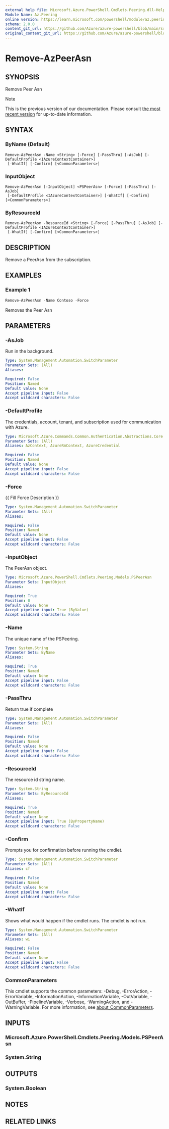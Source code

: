 ```yaml
---
external help file: Microsoft.Azure.PowerShell.Cmdlets.Peering.dll-Help.xml
Module Name: Az.Peering
online version: https://learn.microsoft.com/powershell/module/az.peering/remove-azpeerasn
schema: 2.0.0
content_git_url: https://github.com/Azure/azure-powershell/blob/main/src/Peering/Peering/help/Remove-AzPeerAsn.md
original_content_git_url: https://github.com/Azure/azure-powershell/blob/main/src/Peering/Peering/help/Remove-AzPeerAsn.md
---
```


# Remove-AzPeerAsn

## SYNOPSIS
Remove Peer Asn

> [!NOTE]
>This is the previous version of our documentation. Please consult [the most recent version](/powershell/module/az.peering/remove-azpeerasn) for up-to-date information.

## SYNTAX

### ByName (Default)
```
Remove-AzPeerAsn -Name <String> [-Force] [-PassThru] [-AsJob] [-DefaultProfile <IAzureContextContainer>]
 [-WhatIf] [-Confirm] [<CommonParameters>]
```

### InputObject
```
Remove-AzPeerAsn [-InputObject] <PSPeerAsn> [-Force] [-PassThru] [-AsJob]
 [-DefaultProfile <IAzureContextContainer>] [-WhatIf] [-Confirm] [<CommonParameters>]
```

### ByResourceId
```
Remove-AzPeerAsn -ResourceId <String> [-Force] [-PassThru] [-AsJob] [-DefaultProfile <IAzureContextContainer>]
 [-WhatIf] [-Confirm] [<CommonParameters>]
```

## DESCRIPTION
Remove a PeerAsn from the subscription.

## EXAMPLES

### Example 1
```powershell
Remove-AzPeerAsn -Name Contoso -Force
```

Removes the Peer Asn

## PARAMETERS

### -AsJob
Run in the background.

```yaml
Type: System.Management.Automation.SwitchParameter
Parameter Sets: (All)
Aliases:

Required: False
Position: Named
Default value: None
Accept pipeline input: False
Accept wildcard characters: False
```

### -DefaultProfile
The credentials, account, tenant, and subscription used for communication with Azure.

```yaml
Type: Microsoft.Azure.Commands.Common.Authentication.Abstractions.Core.IAzureContextContainer
Parameter Sets: (All)
Aliases: AzContext, AzureRmContext, AzureCredential

Required: False
Position: Named
Default value: None
Accept pipeline input: False
Accept wildcard characters: False
```

### -Force
{{ Fill Force Description }}

```yaml
Type: System.Management.Automation.SwitchParameter
Parameter Sets: (All)
Aliases:

Required: False
Position: Named
Default value: None
Accept pipeline input: False
Accept wildcard characters: False
```

### -InputObject
The PeerAsn object.

```yaml
Type: Microsoft.Azure.PowerShell.Cmdlets.Peering.Models.PSPeerAsn
Parameter Sets: InputObject
Aliases:

Required: True
Position: 0
Default value: None
Accept pipeline input: True (ByValue)
Accept wildcard characters: False
```

### -Name
The unique name of the PSPeering.

```yaml
Type: System.String
Parameter Sets: ByName
Aliases:

Required: True
Position: Named
Default value: None
Accept pipeline input: False
Accept wildcard characters: False
```

### -PassThru
Return true if complete

```yaml
Type: System.Management.Automation.SwitchParameter
Parameter Sets: (All)
Aliases:

Required: False
Position: Named
Default value: None
Accept pipeline input: False
Accept wildcard characters: False
```

### -ResourceId
The resource id string name.

```yaml
Type: System.String
Parameter Sets: ByResourceId
Aliases:

Required: True
Position: Named
Default value: None
Accept pipeline input: True (ByPropertyName)
Accept wildcard characters: False
```

### -Confirm
Prompts you for confirmation before running the cmdlet.

```yaml
Type: System.Management.Automation.SwitchParameter
Parameter Sets: (All)
Aliases: cf

Required: False
Position: Named
Default value: None
Accept pipeline input: False
Accept wildcard characters: False
```

### -WhatIf
Shows what would happen if the cmdlet runs. The cmdlet is not run.

```yaml
Type: System.Management.Automation.SwitchParameter
Parameter Sets: (All)
Aliases: wi

Required: False
Position: Named
Default value: None
Accept pipeline input: False
Accept wildcard characters: False
```

### CommonParameters
This cmdlet supports the common parameters: -Debug, -ErrorAction, -ErrorVariable, -InformationAction, -InformationVariable, -OutVariable, -OutBuffer, -PipelineVariable, -Verbose, -WarningAction, and -WarningVariable. For more information, see [about_CommonParameters](http://go.microsoft.com/fwlink/?LinkID=113216).

## INPUTS

### Microsoft.Azure.PowerShell.Cmdlets.Peering.Models.PSPeerAsn

### System.String

## OUTPUTS

### System.Boolean

## NOTES

## RELATED LINKS
